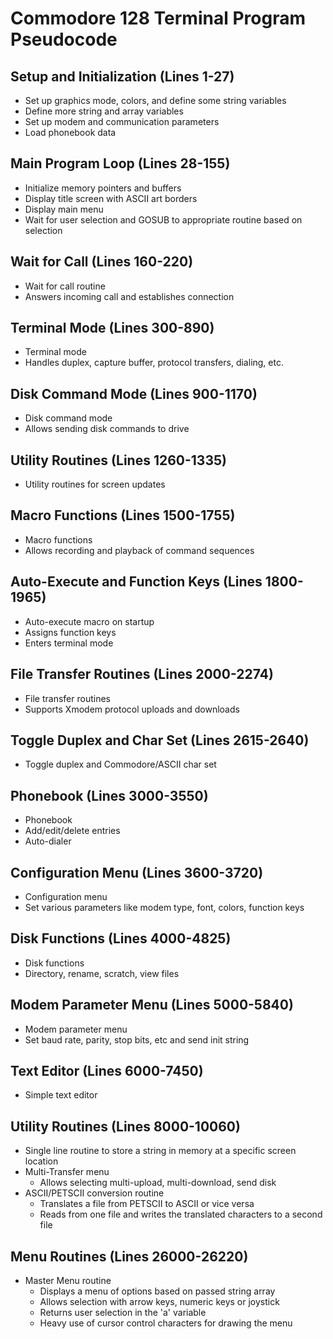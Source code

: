 # Commodore 128 Terminal Program Pseudocode

## Setup and Initialization (Lines 1-27)
- Set up graphics mode, colors, and define some string variables 
- Define more string and array variables
- Set up modem and communication parameters
- Load phonebook data

## Main Program Loop (Lines 28-155)
- Initialize memory pointers and buffers
- Display title screen with ASCII art borders
- Display main menu
- Wait for user selection and GOSUB to appropriate routine based on selection

## Wait for Call (Lines 160-220)
- Wait for call routine
- Answers incoming call and establishes connection

## Terminal Mode (Lines 300-890)
- Terminal mode
- Handles duplex, capture buffer, protocol transfers, dialing, etc.

## Disk Command Mode (Lines 900-1170)
- Disk command mode
- Allows sending disk commands to drive

## Utility Routines (Lines 1260-1335)
- Utility routines for screen updates

## Macro Functions (Lines 1500-1755)
- Macro functions
- Allows recording and playback of command sequences

## Auto-Execute and Function Keys (Lines 1800-1965)
- Auto-execute macro on startup
- Assigns function keys
- Enters terminal mode

## File Transfer Routines (Lines 2000-2274)
- File transfer routines
- Supports Xmodem protocol uploads and downloads

## Toggle Duplex and Char Set (Lines 2615-2640)
- Toggle duplex and Commodore/ASCII char set

## Phonebook (Lines 3000-3550)
- Phonebook
- Add/edit/delete entries
- Auto-dialer

## Configuration Menu (Lines 3600-3720)
- Configuration menu
- Set various parameters like modem type, font, colors, function keys

## Disk Functions (Lines 4000-4825)
- Disk functions
- Directory, rename, scratch, view files

## Modem Parameter Menu (Lines 5000-5840)
- Modem parameter menu
- Set baud rate, parity, stop bits, etc and send init string

## Text Editor (Lines 6000-7450)
- Simple text editor

## Utility Routines (Lines 8000-10060)
- Single line routine to store a string in memory at a specific screen location
- Multi-Transfer menu
  - Allows selecting multi-upload, multi-download, send disk
- ASCII/PETSCII conversion routine
  - Translates a file from PETSCII to ASCII or vice versa
  - Reads from one file and writes the translated characters to a second file

## Menu Routines (Lines 26000-26220)
- Master Menu routine
  - Displays a menu of options based on passed string array
  - Allows selection with arrow keys, numeric keys or joystick
  - Returns user selection in the 'a' variable
  - Heavy use of cursor control characters for drawing the menu

